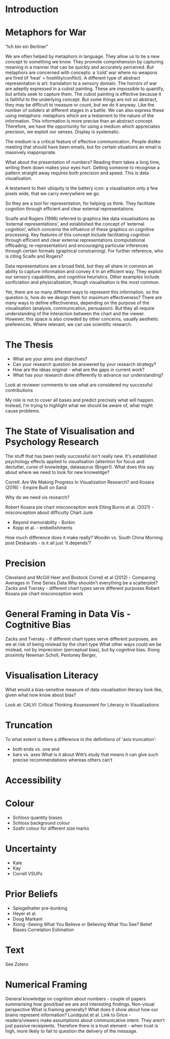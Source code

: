 # Introduction

# Metaphors for War

“Ich bin ein Berliner”

We are often helped by metaphors in language. They allow us to tie a new concept to something we know. They promote comprehension by capturing meaning in a manner that can be quickly and accurately perceived. But metaphors are concerned with concepts: a ‘cold’ war where no weapons are fired (if ‘heat’ = hostility/conflict). A different type of abstract representation is art: translation to a sensory domain. The horrors of war are adeptly expressed in a cubist painting. These are impossible to quantify, but artists seek to capture them. The cubist painting is effective because it is faithful to the underlying concept. But some things are not so abstract, they may be difficult to measure or count, but we do it anyway. Like the number of soliders at different stages in a battle. We can also express these using metaphors: metaphors which are a testament to the nature of the information. This information is more precise than an abstract concept. Therefore, we have the opportunity for using a medium which appreciates precision, we exploit our senses. Display is systematic.

The medium is a critical feature of effective communication. People dislike meeting that should have been emails, but for certain situations an email is massively inappropriate. 

What about the presentation of numbers? Reading them takes a long time, writing them down makes your eyes hurt. Getting someone to recognise a pattern straight away requires both precision and speed. This is data visualisation. 

A testament to their ubiquity is the battery icon: a visualisation only a few pixels wide, that we carry everywhere we go. 

So they are a tool for representation, for helping us think. They facilitate cognition through efficient and clear external representations. 

Scaife and Rogers (1996) referred to graphics like data visualisations as ‘external representations’, and established the concept of ‘external cognition’, which concerns the influence of these graphics on cognitive processing. Key features of this concept include facilitating cognition through efficient and clear external representations (computational offloading; re-representation) and encouraging particular inferences through certain formats (graphical constraining). For further reference, who is citing Scaife and Rogers?

Data representations are a broad field, but they all share in common an ability to capture information and convey it in an efficient way. They exploit our sensory capabilities, and cognitive heuristics. 
Other examples include sonficiation and physicalisation, though visualisation is the most common. 

Yet, there are so many different ways to represent this information, so the question is, how do we design them for maximum effectiveness? There are many ways to define effectiveness, depending on the purpose of the visualisation (analysis, communication, persuasion). But they all require understanding of the interaction between the chart and the viewer. However, this space is also crowded by other concerns, usually aesthetic preferences. Where relevant, we can use scientific research. 




# The Thesis

  * What are your aims and objectives?
  * Can your research question be answered by your research strategy?
  * How are the ideas original - what are the gaps in current work?
  * What has your research done differently to advance our understanding?

Look at reviewer comments to see what are considered my successful contributions 

My role is not to cover all bases and predict precisely what will happen. Instead, I’m trying to highlight what we should be aware of, what might cause problems. 

# The State of Visualisation and Psychology Research

The stuff that has been really successful isn't really new. It's established psychology effects applied to visualisation (attention for focus and declutter, curse of knowledge, datasaurus (Boger)). What does this say about where we need to look for new knoweldge?

Correll: Are We Making Progress In Visualization Research?
and Kosara (2016) - Empire Built on Sand

Why do we need vis research?

Robert Kosara pie chart misconception work
Elting
Burns et al. (2021) - misconception about difficulty
Chart Junk
  * Beyond memorability - Borkin
  * Kopp et al. - embellishments
  
How much difference does it make really?
Woodin vs. South China Morning post
Desbarats - is it all just ‘it depends’?

# Precision

Cleveland and McGill
Heer and Bostock
Correll et al (2012) - Comparing Averages in Time Series Data
Why shouldn't everything be a scatterplot?
Zacks and Tversky - different chart types serve different purposes
Robert Kosara pie chart misconception work

# General Framing in Data Vis - Cogtnitive Bias

Zacks and Tversky - if different chart types serve different purposes, are we at risk of being mislead by the chart type
What other ways could we be mislead, not by imprecision (perceptual bias), but by cognitive bias.
Xiong proximity
Newman Scholl, Pentoney Berger, 

# Visualisation Literacy

What would a bias-sensitive measure of data visualisation literacy look like, given what now know about bias?

Look at: CALVI: Critical Thinking Assessment for Literacy in Visualizations

# Truncation

To what extent is there a difference in the definitions of 'axis truncation':
  * both ends vs. one end
  * bars vs. axes
What is it about Witt’s study that means it can give such precise recommendations whereas others can’t
  
# Accessibility

# Colour

  * Schloss quantity biases
  * Schloss background colour
  * Szafir colour for different size marks

# Uncertainty

  * Kale
  * Kay
  * Correll VSUPs

# Prior Beliefs

  * Spiegelhalter pre-bunking
  * Heyer et al. 
  * Doug Markant
  * Xiong -Seeing What You Believe or Believing What You See? Belief Biases Correlation Estimation

# Text

See Zotero

# Numerical Framing

General knowledge on cognition about numbers - couple of papers summarising how good/bad we are and interesting findings. 
Non-visual perspective
What is framing generally? What does it show about how our brains represent information?
Lundquist et al. 
Link to Grice - readers/viewers make assumptions about communicative intent. They aren’t just passive receipients. 
Therefore there is a trust element - when trust is high, more likely to fail to question the delivery of the message. 




  
